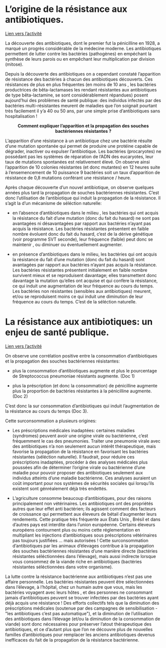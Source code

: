 # L’origine de la résistance aux antibiotiques.

[Lien vers l’activité](https://ipfs.io/ipfs/QmeEhL3jrcLo4GNsG57S8D7uyrR8ZWAdFbgyqqtRdQQdaS)

La découverte des antibiotiques, dont le premier fut la pénicilline en 1928, a marqué un progrès considérable de la médecine moderne. Les antibiotiques permettent de lutter contre les bactéries (pathogènes) en empéchant la synthèse de leurs parois ou en empêchant leur multiplication par division (mitose). 

Depuis la découverte des antibiotiques on a cependant constaté l’apparition de résistance des bactéries à chacun des antibiotiques découverts. Ces résistances de plus en plus fréquentes (en moins de 10 ans , les bactéries productrices de bêta-lactamases les rendant résistantes aux antibiotiques de type bêta-lactamine, se sont considérablement répandues) posent aujourd’hui des problèmes de santé publique: des individus infectés par des bactéries multi-résistantes meurent de maladies que l’on soignait pourtant très facilement il y’a 40 ou 50 ans, par une simple prise d’antibiotiques sans hospitalisation !

<p align=center><strong>Comment expliquer l’apparition et la propagation des souches bactériennes résistantes ?</strong></p>


L’apparition d’une résistance à un antibiotique chez une bactérie résulte d’une mutation spontanée qui permet de produire une protéine capable de dégrader, inactiver ou expulser l’antibiotique. Les bactéries (procaryotes) ne possédant pas les systèmes de réparation de l’ADN des eucaryotes, leur taux de mutations spontanées est relativement élevé. On observe ainsi l’apparition de 10 colonies résistantes (et donc mutantes) en 12 heures suite à l’ensemencement de 10 puissance 9 bactéries soit un taux d’apparition de résistance de 0,8 mutations conférant une résistance / heure.

Après chaque découverte d’un nouvel antibiotique, on observe quelques années plus tard la propagation de souches bactériennes résistantes. C’est donc l’utilisation de l’antibiotique qui induit la propagation de la résistance. Il s’agit la d’un mécanisme de séléction naturelle:

- en l’absence d’antibiotiques dans le milieu , les bactéries qui ont acquis la résistance du fait d’une mutation (donc du fait du hasard) ne sont pas avantagées ni désavantagées par rapport aux bactéries n’ayant pas acquis la résistance. Les bactéries résistantes présentent en faible nombre évoluent donc du fait du hasard, c’est de la dérive génétique (voir programme SVT seconde), leur fréquence (faible) peut donc se maintenir , ou diminuer ou éventuellement augmenter.

- en présence d’antibiotiques dans le milieu, les bactéries qui ont acquis la résistance du fait d’une mutation (donc du fait du hasard) sont avantagées par rapport aux bactéries n’ayant pas acquis la résistance. Les bactéries résistantes présentent initialement en faible nombre survivent mieux et se reproduisent davantage; elles transmettent donc davantage la mutation qu’elles ont acquise et qui confère la résistance, ce qui induit une augmentation de leur fréquence au cours du temps. Les bactéries non résistantes (sensibles aux antibiotiques) meurent, et/ou se reproduisent moins ce qui induit une diminution de leur fréquence au cours du temps. C’est de la séléction naturelle.

# La résistance aux antibiotiques: un enjeu de santé publique.

[Lien vers l’activité](https://ipfs.io/ipfs/QmcYVt1D1fKVytbPSGj4LB71NrgBTRFLHpBe37PrTbvt6Z)

On observe une corrélation positive entre la consommation d’antibiotiques et la propagation des souches bactériennes résistantes:

- plus la consommation d’antibiotiques augmente et plus le pourcentage de Streptococcus pneumoniae résistants augmente. (Doc 1)

- plus la préscription (et donc la consommation) de pénicilline augmente plus la proportion de bactéries résistantes à la pénicilline augmente. (Doc 2)

C’est donc la sur consommation d’antibiotiques qui induit l’augmentation de la résistance au cours du temps (Doc 3).

Cette surconsommation a plusieurs origines:

- Les préscriptions médicales inadaptées: certaines maladies (syndromes) peuvent avoir une origine virale ou bactérienne, c’est fréquemment le cas des pneumonies. Traiter une pneumonie virale avec des antibiotiques n’a non seulement aucun intérêt thérapeutique, mais favorise la propagation de la résistance en favorisant les bactéries résistantes (séléction naturelle). Il faudrait, pour réduire ces préscriptions inadaptées, procéder à des analyses médicales plus poussées afin de déterminer l’origine virale ou bactérienne d’une maladie pour pouvoir proposer des antibiotiques seulement aux individus atteints d’une maladie bactérienne. Ces analyses auraient un coût important pour nos systèmes de sécurités sociales qui lorsqu’ils existent sont génréalement déjà très endettés.

- L’agriculture consomme beaucoup d’antibiotiques, pour des raisons principalement non vétérinaires. Les antibiotiques ont des propriétés autres que leur effet anti bactérien; ils agissent comment des facteurs de croissance qui permettent aux éleveurs de bétail d’augmenter leurs rendements. Cette pratique très fréquente aux États Unis , Brésil et dans d’autres pays est interdite dans l’union européenne. Certains éleveurs européens contournent plus ou moins cette réglementation en multipliant les injections d’antibiotiques sous préscriptions vétérinaires pas toujours justifiées ... mais autorisées ! Cette surconsommation d’antibiotiques par les animaux d’élevages contribue à la propagation des souches bactériennes résistantes d’une manière directe (bactéries résistantes séléctionnées dans l’élevage), mais aussi indirecte lorsque vous consommez de la viande riche en antibiotiques (bactéries résistantes séléctionnées dans votre organisme).

La lutte contre la résistance bactérienne aux antibiotiques n’est pas une affaire personnelle. Les bactéries résistantes peuvent être sélectionnées dans l’élevage, à l’hôpital, chez un humain autre que vous, mais les bactéries voyagent avec leurs hôtes , et des personnes ne consommant jamais d’antibiotiques peuvent se trouver infectées par des bactéries ayant déjà acquis une résistance !
Des efforts collectifs tels que la diminution des préscriptions médicales (soutenue par des campagnes de sensibilisation - "les antibiotiques c’est pas automatique"), et la diminution de l’utilisation des antibiotiques dans l’élevage (et/ou la diminution de la consommation de viande) sont donc nécessaires pour préserver l’atout thérapeutique des antibiotiques, et ce d’autant plus que l’on ne découvre plus de nouvelles familles d’antibiotiques pour remplacer les anciens antibiotiques devenus inefficaces du fait de la propagation de la résistance bactérienne.
